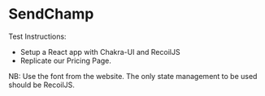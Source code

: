 # SendChamp

Test Instructions:   
- Setup a React app with Chakra-UI and RecoilJS 
- Replicate our Pricing Page. 

NB: Use the font from the website. The only state management to be used should be RecoilJS.
